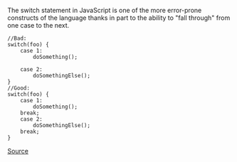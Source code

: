 The switch statement in JavaScript is one of the more error-prone constructs of the language thanks in part to the ability to "fall through" from one case to the next.

```
//Bad:
switch(foo) {
    case 1:
        doSomething();

    case 2:
        doSomethingElse();
}
//Good:
switch(foo) {
    case 1:
        doSomething();
	break;
    case 2:
        doSomethingElse();
	break;
}

```


[Source](http://eslint.org/docs/rules/no-fallthrough)
